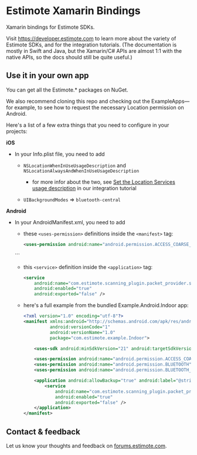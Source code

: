 # Estimote Xamarin Bindings

Xamarin bindings for Estimote SDKs.

Visit https://developer.estimote.com to learn more about the variety of Estimote SDKs, and for the integration tutorials. (The documentation is mostly in Swift and Java, but the Xamarin/C# APIs are almost 1:1 with the native APIs, so the docs should still be quite useful.)

## Use it in your own app

You can get all the Estimote.* packages on NuGet.

We also recommend cloning this repo and checking out the ExampleApps—for example, to see how to request the necessary Location permission on Android.

Here's a list of a few extra things that you need to configure in your projects:

**iOS**

- In your Info.plist file, you need to add

    - `NSLocationWhenInUseUsageDescription` and `NSLocationAlwaysAndWhenInUseUsageDescription`
        - for more infor about the two, see [Set the Location Services usage description](https://developer.estimote.com/proximity/ios-tutorial/#set-the-location-services-usage-description) in our integration tutorial

    - `UIBackgroundModes` => `bluetooth-central`

**Android**

- In your AndroidManifest.xml, you need to add

    - these `<uses-permission>` definitions inside the `<manifest>` tag:

        ```xml
        <uses-permission android:name="android.permission.ACCESS_COARSE_LOCATION" />
	<uses-permission android:name="android.permission.BLUETOOTH" />
	<uses-permission android:name="android.permission.BLUETOOTH_ADMIN" />
        ```

    - this `<service>` definition inside the `<application>` tag:

        ```xml
        <service
            android:name="com.estimote.scanning_plugin.packet_provider.service.PacketProviderWrapperService"
            android:enabled="true"
            android:exported="false" />
        ```

    - here's a full example from the bundled Example.Android.Indoor app:

        ```xml
    	<?xml version="1.0" encoding="utf-8"?>
    	<manifest xmlns:android="http://schemas.android.com/apk/res/android"
    	          android:versionCode="1"
    		      android:versionName="1.0"
    		      package="com.estimote.example.Indoor">

    	    <uses-sdk android:minSdkVersion="21" android:targetSdkVersion="28" />

    	    <uses-permission android:name="android.permission.ACCESS_COARSE_LOCATION" />
    	    <uses-permission android:name="android.permission.BLUETOOTH" />
    	    <uses-permission android:name="android.permission.BLUETOOTH_ADMIN" />

    	    <application android:allowBackup="true" android:label="@string/app_name">
    	        <service
    	            android:name="com.estimote.scanning_plugin.packet_provider.service.PacketProviderWrapperService"
    		        android:enabled="true"
    		        android:exported="false" />
    	    </application>
    	</manifest>
    	```

## Contact & feedback

Let us know your thoughts and feedback on [forums.estimote.com][forums].

[forums]: https://forums.estimote.com
